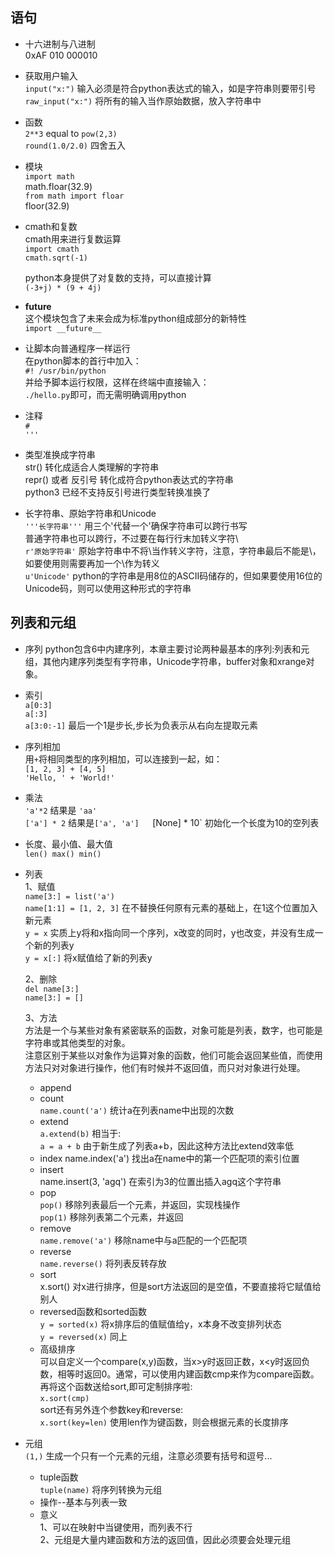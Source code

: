 ## 语句

* 十六进制与八进制  
  0xAF
  010
  000010

* 获取用户输入   
  `input("x:")` 输入必须是符合python表达式的输入，如是字符串则要带引号  
  `raw_input("x:")` 将所有的输入当作原始数据，放入字符串中  	

* 函数  
  `2**3` equal to `pow(2,3)`  
   `round(1.0/2.0)` 四舍五入  

* 模块  
   `import math`  
  math.floar(32.9)  
   `from math import floar`  
   floor(32.9)  

* cmath和复数  
  cmath用来进行复数运算  
  `import cmath`  
  `cmath.sqrt(-1)`  

  python本身提供了对复数的支持，可以直接计算  
  `(-3+j) * (9 + 4j)`  

* __future__  
  这个模块包含了未来会成为标准python组成部分的新特性  
  `import __future__`  	

* 让脚本向普通程序一样运行  
  在python脚本的首行中加入：  
  `#! /usr/bin/python`   
  并给予脚本运行权限，这样在终端中直接输入：  
  `./hello.py`即可，而无需明确调用python  

* 注释  
  `#`  
  `'''` 
  
* 类型准换成字符串  
  str() 转化成适合人类理解的字符串  
  repr() 或者 反引号 转化成符合python表达式的字符串  
  python3 已经不支持反引号进行类型转换准换了

* 长字符串、原始字符串和Unicode  
  `'''长字符串'''` 用三个'代替一个'确保字符串可以跨行书写  
  普通字符串也可以跨行，不过要在每行行末加转义字符\  
  `r'原始字符串'` 原始字符串中不将\当作转义字符，注意，字符串最后不能是\，如要使用则需要再加一个\作为转义  
  `u'Unicode'` python的字符串是用8位的ASCII码储存的，但如果要使用16位的Unicode码，则可以使用这种形式的字符串  


## 列表和元组  
* 序列
  python包含6中内建序列，本章主要讨论两种最基本的序列:列表和元组，其他内建序列类型有字符串，Unicode字符串，buffer对象和xrange对象。
- 索引  
  `a[0:3]`  
  `a[:3]`  
  `a[3:0:-1]` 最后一个1是步长,步长为负表示从右向左提取元素  

- 序列相加  
  用`+`将相同类型的序列相加，可以连接到一起，如：  
  `[1, 2, 3] + [4, 5]`  
  `'Hello, ' + 'World!'`  

- 乘法  
  `'a'*2` 结果是 `'aa'`  
  `['a'] * 2` 结果是`['a', 'a']  
  `[None] * 10` 初始化一个长度为10的空列表  

- 长度、最小值、最大值  
  `len() max() min()`  

* 列表  
  1、赋值  
  `name[3:] = list('a')`  
  `name[1:1] = [1, 2, 3]` 在不替换任何原有元素的基础上，在1这个位置加入新元素  
  `y = x` 实质上y将和x指向同一个序列，x改变的同时，y也改变，并没有生成一个新的列表y  
  `y = x[:]` 将x赋值给了新的列表y    

  2、删除  
  `del name[3:]`  
  `name[3:] = []`  
	
  3、方法  
  方法是一个与某些对象有紧密联系的函数，对象可能是列表，数字，也可能是字符串或其他类型的对象。  
  注意区别于某些以对象作为运算对象的函数，他们可能会返回某些值，而使用方法只对对象进行操作，他们有时候并不返回值，而只对对象进行处理。  
  - append
  - count  
  `name.count('a')` 统计a在列表name中出现的次数  
  - extend  
  `a.extend(b)` 相当于:  
  `a = a + b` 由于新生成了列表a+b，因此这种方法比extend效率低  
  - index
  name.index('a') 找出a在name中的第一个匹配项的索引位置  
  - insert  
  name.insert(3, 'agq') 在索引为3的位置出插入agq这个字符串  
  - pop  
  `pop()` 移除列表最后一个元素，并返回，实现栈操作  
  `pop(1)` 移除列表第二个元素，并返回    
  - remove  
  `name.remove('a')` 移除name中与a匹配的一个匹配项  
  - reverse  
  `name.reverse()` 将列表反转存放  
  - sort  
  x.sort() 对x进行排序，但是sort方法返回的是空值，不要直接将它赋值给别人  
  - reversed函数和sorted函数  
  `y = sorted(x)` 将x排序后的值赋值给y，x本身不改变排列状态  
  `y = reversed(x)` 同上  
  - 高级排序  
  可以自定义一个compare(x,y)函数，当x>y时返回正数，x<y时返回负数，相等时返回0。通常，可以使用内建函数cmp来作为compare函数。再将这个函数送给sort,即可定制排序啦:  
  `x.sort(cmp)`  
  sort还有另外连个参数key和reverse:  
  `x.sort(key=len)` 使用len作为键函数，则会根据元素的长度排序  

* 元组  
  `(1,)` 生成一个只有一个元素的元组，注意必须要有括号和逗号...  
  - tuple函数  
  `tuple(name)` 将序列转换为元组  
  - 操作--基本与列表一致  
  - 意义  
  1、可以在映射中当键使用，而列表不行  
  2、元组是大量内建函数和方法的返回值，因此必须要会处理元组  



  

